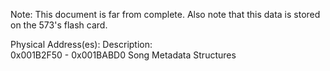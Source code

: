 Note: This document is far from complete.
Also note that this data is stored on the 573's flash card.

Physical Address(es):         Description:  
0x001B2F50 - 0x001BABD0       Song Metadata Structures
